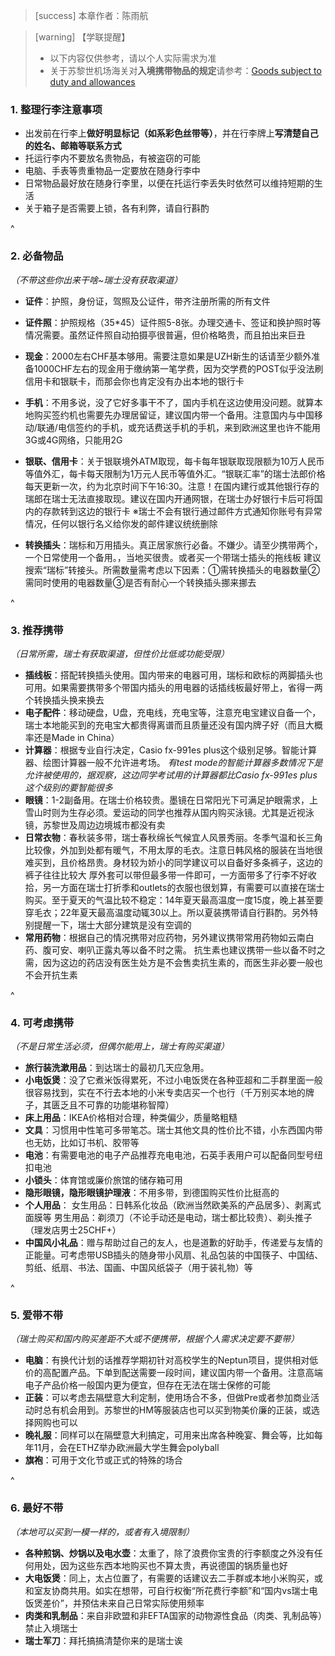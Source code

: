 > [success] 本章作者：陈雨航

> [warning] 【学联提醒】
> - 以下内容仅供参考，请以个人实际需求为准
> - 关于苏黎世机场海关对**入境携带物品的规定**请参考：[Goods subject to duty and allowances](<https://www.flughafen-zuerich.ch/en/passengers/fly/all-about-the-flight/customs>)

### **1. 整理行李注意事项**
- 出发前在行李上**做好明显标记（如系彩色丝带等）**，并在行李牌上**写清楚自己的姓名、邮箱等联系方式**
- 托运行李内不要放名贵物品，有被盗窃的可能
- 电脑、手表等贵重物品一定要放在随身行李中
- 日常物品最好放在随身行李里，以便在托运行李丢失时依然可以维持短期的生活
- 关于箱子是否需要上锁，各有利弊，请自行斟酌

^

### **2. 必备物品**
*（不带这些你出来干啥\~瑞士没有获取渠道）*

- **证件**：护照，身份证，驾照及公证件，带齐注册所需的所有文件
- **证件照**：护照规格（35\*45）证件照5-8张。办理交通卡、签证和换护照时等情况需要。虽然证件照自动拍摄亭很普遍，但价格略贵，而且拍出来巨丑
- **现金**：2000左右CHF基本够用。需要注意如果是UZH新生的话请至少额外准备1000CHF左右的现金用于缴纳第一笔学费，因为交学费的POST似乎没法刷信用卡和银联卡，而那会你也肯定没有办出本地的银行卡
- **手机**：不用多说，没了它好多事干不了，国内手机在这边使用没问题。就算本地购买签约机也需要先办理居留证，建议国内带一个备用。注意国内与中国移动/联通/电信签约的手机，或充话费送手机的手机，来到欧洲这里也许不能用3G或4G网络，只能用2G
- **银联、信用卡**：关于银联境外ATM取现，每卡每年银联取现限额为10万人民币等值外汇，每卡每天限制为1万元人民币等值外汇。“银联汇率”的瑞士法郎价格每天更新一次，约为北京时间下午16:30。注意！在国内建行或其他银行存的瑞郎在瑞士无法直接取现。建议在国内开通网银，在瑞士办好银行卡后可将国内的存款转到这边的银行卡
※瑞士不会有银行通过邮件方式通知你账号有异常情况，任何以银行名义给你发的邮件建议统统删除

- **转换插头**：瑞标和万用插头。真正居家旅行必备。不嫌少。请至少携带两个，一个日常使用一个备用。，当地买很贵。或者买一个带瑞士插头的拖线板
建议搜索“瑞标”转接头。所需数量需考虑以下因素：①需转换插头的电器数量②需同时使用的电器数量③是否有耐心一个转换插头挪来挪去

^

### **3. 推荐携带**
*（日常所需，瑞士有获取渠道，但性价比低或功能受限）*

- **插线板**：搭配转换插头使用。国内带来的电器可用，瑞标和欧标的两脚插头也可用。如果需要携带多个带国内插头的用电器的话插线板最好带上，省得一两个转换插头换来换去
- **电子配件**：移动硬盘，U盘，充电线，充电宝等，注意充电宝建议自备一个，瑞士本地能买到的充电宝大都贵得离谱而且质量还没有国内牌子好（而且大概率还是Made in China）
- **计算器**：根据专业自行决定，Casio fx-991es plus这个级别足够。智能计算器、绘图计算器一般不允许进考场。
*有test mode的智能计算器多数情况下是允许被使用的，据观察，这边同学考试用的计算器都比Casio fx-991es plus 这个级别的要智能很多*
- **眼镜**：1-2副备用。在瑞士价格较贵。墨镜在日常阳光下可满足护眼需求，上雪山时则为生存必须。爱运动的同学也推荐从国内购买泳镜。尤其是近视泳镜，苏黎世及周边边境城市都没有卖
- **日常衣物**：春秋装多带，瑞士春秋绵长气候宜人风景秀丽。冬季气温和长三角比较像，外加到处都有暖气，不用太厚的毛衣。注意日韩风格的服装在当地很难买到，且价格昂贵。身材较为娇小的同学建议可以自备好多条裤子，这边的裤子往往比较大
厚外套可以带但最多带一件即可，一方面带多了行李不好收拾，另一方面在瑞士打折季和outlets的衣服也很划算，有需要可以直接在瑞士购买。至于夏天的气温比较不稳定：14年夏天最高温度一度15度，晚上甚至要穿毛衣；22年夏天最高温度动辄30以上。所以夏装携带请自行斟酌。另外特别提醒一下，瑞士大部分建筑是没有空调的
- **常用药物**：根据自己的情况携带对应药物，另外建议携带常用药物如云南白药、腹可安、喇叭正露丸等以备不时之需。
抗生素也建议携带一些以备不时之需，因为这边的药店没有医生处方是不会售卖抗生素的，而医生非必要一般也不会开抗生素

^

### **4. 可考虑携带**

*（不是日常生活必须，但偶尔能用上，瑞士有购买渠道）*
- **旅行装洗漱用品**：到达瑞士的最初几天应急用。
- **小电饭煲**：没了它煮米饭得累死，不过小电饭煲在各种亚超和二手群里面一般很容易找到，实在不行去本地的小米专卖店买一个也行（千万别买本地的牌子，其匮乏且不可靠的功能堪称智障）
- **床上用品**：IKEA价格相对合理，种类偏少，质量略粗糙
- **文具**：习惯用中性笔可多带笔芯。瑞士其他文具的性价比不错，小东西国内带也无妨，比如订书机、胶带等
- **电池**：有需要电池的电子产品推荐充电电池，石英手表用户可以配备同型号纽扣电池
- **小锁头**：体育馆或廉价旅馆的储存箱可用
- **隐形眼镜，隐形眼镜护理液**：不用多带，到德国购买性价比挺高的
- **个人用品**：
女生用品：日韩系化妆品（欧洲当然欧美系的产品居多）、剥离式面膜等
男生用品：剃须刀（不论手动还是电动，瑞士都比较贵）、剃头推子（理发店男士25CHF+）
- **中国风小礼品**：赠与帮助过自己的友人，也是道歉的好助手，传递爱与友情的正能量。可考虑带USB插头的随身带小风扇、礼品包装的中国筷子、中国结、剪纸、纸扇、书法、国画、中国风纸袋子（用于装礼物）等

^

### **5. 爱带不带**

*（瑞士购买和国内购买差距不大或不便携带，根据个人需求决定要不要带）*

- **电脑**：有换代计划的话推荐学期初针对高校学生的Neptun项目，提供相对低价的高配置产品。下单到配送需要一段时间，建议国内带一个备用。注意高端电子产品价格一般国内更为便宜，但存在无法在瑞士保修的可能
- **正装**：可以考虑去隔壁意大利定制，使用场合不多，但做Pre或者参加商业活动时总有机会用到。苏黎世的HM等服装店也可以买到物美价廉的正装，或选择网购也可以
- **晚礼服**：同样可以在隔壁意大利搞定，可用来出席各种晚宴、舞会等，比如每年11月，会在ETHZ举办欧洲最大学生舞会polyball
- **旗袍**：可用于文化节或正式的特殊的场合

^

### **6. 最好不带**

*（本地可以买到一模一样的，或者有入境限制）*

- **各种煎锅、炒锅以及电水壶**：太重了，除了浪费你宝贵的行李额度之外没有任何用处，因为这些东西本地购买也不算太贵，再说德国的锅质量也好
- **大电饭煲**：同上，太占位置了，有需要的话建议去二手群或本地小米购买，或和室友协商共用。如实在想带，可自行权衡“所花费行李额”和“国内vs瑞士电饭煲差价”，并预估未来自己日常实际使用频率
- **肉类和乳制品**：来自非欧盟和非EFTA国家的动物源性食品（肉类、乳制品等）禁止入境瑞士
- **瑞士军刀**：拜托搞搞清楚你来的是瑞士诶